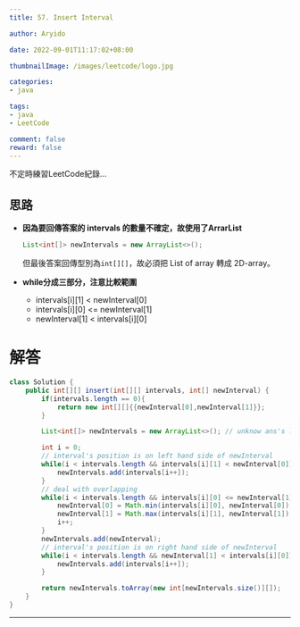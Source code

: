 ```yaml
---
title: 57. Insert Interval

author: Aryido

date: 2022-09-01T11:17:02+08:00

thumbnailImage: /images/leetcode/logo.jpg

categories:
- java

tags:
- java
- LeetCode

comment: false
reward: false
---
```

不定時練習LeetCode紀錄...

<!--more-->

## 思路
- **因為要回傳答案的 intervals 的數量不確定，故使用了ArrarList**
    ```java
    List<int[]> newIntervals = new ArrayList<>();
    ```
    但最後答案回傳型別為`int[][]`，故必須把 List of array 轉成 2D-array。

- **while分成三部分，注意比較範圍**
  - intervals[i][1] < newInterval[0]
  - intervals[i][0] <= newInterval[1]
  - newInterval[1] < intervals[i][0]

# 解答
```java
class Solution {
    public int[][] insert(int[][] intervals, int[] newInterval) {
        if(intervals.length == 0){
            return new int[][]{{newInterval[0],newInterval[1]}};
        }

        List<int[]> newIntervals = new ArrayList<>(); // unknow ans's length

        int i = 0;
        // interval's position is on left hand side of newInterval
        while(i < intervals.length && intervals[i][1] < newInterval[0]){
            newIntervals.add(intervals[i++]);
        }
        // deal with overlapping
        while(i < intervals.length && intervals[i][0] <= newInterval[1]){
            newInterval[0] = Math.min(intervals[i][0], newInterval[0]);
            newInterval[1] = Math.max(intervals[i][1], newInterval[1]);
            i++;
        }
        newIntervals.add(newInterval);
        // interval's position is on right hand side of newInterval
        while(i < intervals.length && newInterval[1] < intervals[i][0]){
            newIntervals.add(intervals[i++]);
        }

        return newIntervals.toArray(new int[newIntervals.size()][]);
    }
}

```
---